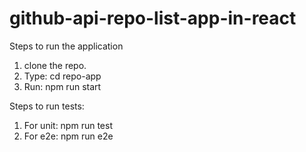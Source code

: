 # github-api-repo-list-app-in-react

Steps to run the application
1. clone the repo.
2. Type: cd repo-app
3. Run: npm run start

Steps to run tests:
1. For unit: npm run test
2. For e2e: npm run e2e



